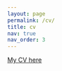 ```yaml
---
layout: page
permalink: /cv/
title: cv
nav: true
nav_order: 3
---
```

<a href="https://www.dropbox.com/s/ptlzoz5qzc6kvvw/CV.pdf?raw=1" target="_blank">My CV here</a>  